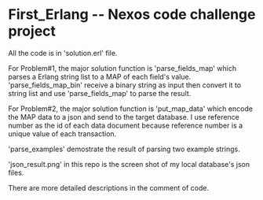 # First_Erlang -- Nexos code challenge project

All the code is in 'solution.erl' file. 

For Problem#1, the major solution function is 'parse_fields_map' which parses a Erlang string list to a MAP of each field's value. 'parse_fields_map_bin' receive a binary string as input then convert it to string list and use 'parse_fields_map' to parse the result.

For Problem#2, the major solution function is 'put_map_data' which encode the MAP data to a json and send to the target database. I use reference number as the id of each data document because reference number is a unique value of each transaction.

'parse_examples' demostrate the result of parsing two example strings.

'json_result.png' in this repo is the screen shot of my local database's json files.

There are more detailed descriptions in the comment of code. 

